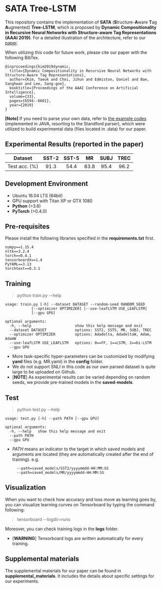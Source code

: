 # SATA Tree-LSTM

This repository contains the implementation of 
**SATA** (**S**tructure-**A**ware **T**ag **A**ugmented) **Tree-LSTM**, 
which is proposed by **Dynamic Compositionality in Recursive Neural Networks with Structure-aware Tag Representations (AAAI 2019)**.
For a detailed illustration of the architecture, refer to our [paper](https://aaai.org/ojs/index.php/AAAI/article/view/4628).

When utilizing this code for future work, please cite our paper with the following BibTex.

	@inproceedings{kim2019dynamic,
	  title={Dynamic Compositionality in Recursive Neural Networks with Structure-Aware Tag Representations},
	  author={Kim, Taeuk and Choi, Jihun and Edmiston, Daniel and Bae, Sanghwan and Lee, Sang-goo},
	  booktitle={Proceedings of the AAAI Conference on Artificial Intelligence},
	  volume={33},
	  pages={6594--6601},
	  year={2019}
	}


**\[Note\]** If you need to parse your own data, refer to [the example codes](https://github.com/galsang/parser) (implemented in JAVA, resorting to the Standford parser), which were utilized to build experimental data (files located in .data) for our paper.

## Experimental Results (reported in the paper)

| Dataset        | SST-2      | SST-5      | MR         | SUBJ       | TREC       | 
|:--------------:|:----------:|:----------:|:----------:|:----------:|:----------:|
| Test acc. (%)  | 91.3       | 54.4       | 83.8       | 95.4       | 96.2       |


## Development Environment

- Ubuntu 16.04 LTS (64bit)
- GPU support with Titan XP or GTX 1080
- **Python** (>3.6)
- **PyTorch** (>0.4.0)


## Pre-requisites

Please install the following libraries specified in the **requirements.txt** first.

    numpy==1.15.4
    nltk==3.2.4
    torch==0.4.1
    tensorboardX==1.4
    PyYAML==3.13
    torchtext==0.3.1


## Training

> python train.py --help

	usage: train.py [-h] --dataset DATASET --random-seed RANDOM_SEED
                [--optimizer OPTIMIZER] [--use-leafLSTM USE_LEAFLSTM]
                [--gpu GPU]

    optional arguments:
      -h, --help                    show this help message and exit
      --dataset DATASET             options: SST2, SST5, MR, SUBJ, TREC
      --optimizer OPTIMIZER         options: Adadelta, AdadeltaW, Adam, AdamW
      --use-leafLSTM USE_LEAFLSTM   options: 0==FF, 1==LSTM, 2==bi-LSTM
      --gpu GPU


* More task-specific hyper-parameters can be customized by modifying **yaml** files (e.g. MR.yaml) in the **config** folder.
* We do not support SNLI in this code as our own parsed dataset is quite large to be uploaded on Github.
* \[**NOTE**\] As experimental results can be varied depending on random seeds, we provide pre-trained models in the **saved-models**.


## Test

> python test.py --help

	usage: test.py [-h] --path PATH [--gpu GPU]

    optional arguments:
      -h, --help   show this help message and exit
      --path PATH
      --gpu GPU

- _PATH_ means an indicator to the target in which saved models and arguments are located
(they are automatically created after the end of training). e.g. 
    
        --path=saved_models/SST2/yyyymmdd-HH:MM:SS 
        --path=saved_models/MR/yyyymmdd-HH:MM:SS
    
    
## Visualization
   
When you want to check how accuracy and loss move as learning goes by, 
you can visualize learning curves on Tensorboard by typing the command following:

> tensorboard --logdir=runs

Moreover, you can check training logs in the **logs** folder.

- \[**WARNING**\] Tensorboard logs are written automatically for every training.


## Supplemental materials
   
The supplemental materials for our paper can be found in **supplemental_materials**.
It includes the details about specific settings for our experiments. 
